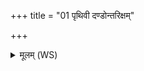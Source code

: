 +++
title = "01 पृथिवी दण्डोन्तरिक्षम्"

+++
<details><summary>मूलम् (WS)</summary>

पृथिवी दण्डोन्तरिक्षं गर्भो द्यौ कशा विद्युत् प्रकाशः ॥ १ ॥
</details>